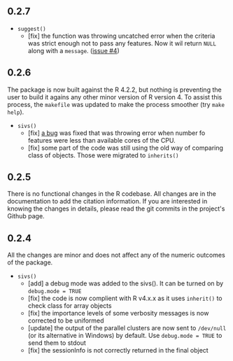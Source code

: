 ## 0.2.7

- `suggest()`
    - [fix] the function was throwing uncatched error when the criteria was strict enough not to pass any features. Now it wil return `NULL` along with a `message`. ([issue #4](https://github.com/mmahmoudian/sivs/issues/4))

## 0.2.6

The package is now built against the R 4.2.2, but nothing is preventing the user to build it agains any other minor version of R version 4. To assist this process, the `makefile` was updated to make the process smoother (try `make help`).

- `sivs()`
    - [fix] [a bug](https://github.com/mmahmoudian/sivs/issues/3) was fixed that was throwing error when number fo features were less than available cores of the CPU.
    - [fix] some part of the code was still using the old way of comparing class of objects. Those were migrated to `inherits()`

## 0.2.5

There is no functional changes in the R codebase. All changes are in the documentation to add the citation information. If you are interested in knowing the changes in details, please read the git commits in the project's Github page.

## 0.2.4

All the changes are minor and does not affect any of the numeric outcomes of the package.

- `sivs()`
    - [add] a debug mode was added to the sivs(). It can be turned on by `debug.mode = TRUE`
    - [fix] the code is now complient with R v4.x.x as it uses `inherit()` to check class for array objects
    - [fix] the importance levels of some verbosity messages is now corrected to be uniformed
    - [update] the output of the parallel clusters are now sent to `/dev/null` (or its alternative in Windows) by default. Use `debug.mode = TRUE` to send them to stdout
    - [fix] the sessionInfo is not correctly returned in the final object
